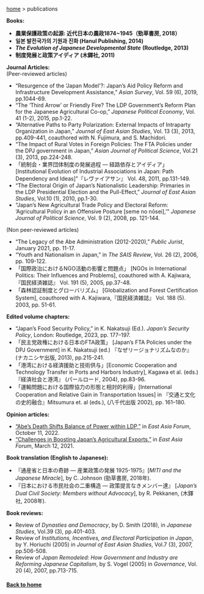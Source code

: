 [home](https://hirosasada.github.io/) > publications  

**Books:**  
- **農業保護政策の起源: 近代日本の農政1874~1945（勁草書房, 2018）**  
- **일본 발전국가의 기원과 진화 (Hanul Publishing, 2014)**  
- ***The Evolution of Japanese Developmental State*** **(Routledge, 2013)**  
- **制度発展と政策アイディア (木鐸社, 2011)**  

**Journal Articles:**  
(Peer-reviewed articles)  
- “Resurgence of the ‘Japan Model'?: Japan’s Aid Policy Reform and Infrastructure Development Assistance,” *Asian Survey*, Vol. 59 (6), 2019, pp.1044-69.  
- “The ‘Third Arrow’ or Friendly Fire? The LDP Government’s Reform Plan for the Japanese Agricultural Co-op,” *Japanese Political Economy*, Vol. 41 (1-2), 2015, pp.1-22.  
- “Alternative Paths to Party Polarization: External Impacts of Intraparty Organization in Japan,” *Journal of East Asian Studies*, Vol. 13 (3), 2013, pp.409-441, coauthored with N. Fujimura, and S. Machidori.  
- “The Impact of Rural Votes in Foreign Policies: The FTA Policies under the DPJ government in Japan,” *Asian Journal of Political Science*, Vol.21 (3), 2013, pp.224-248.  
- 「統制会・業界団体制度の発展過程 ― 経路依存とアイディア」 [Institutional Evolution of Industrial Associations in Japan: Path Dependency and Ideas]”『レヴァイアサン』 Vol. 48, 2011, pp.131-149.  
- “The Electoral Origin of Japan’s Nationalistic Leadership: Primaries in the LDP Presidential Election and the Pull-Effect,” *Journal of East Asian Studies*, Vol.10 (1), 2010, pp.1-30.  
- “Japan’s New Agricultural Trade Policy and Electoral Reform: ‘Agricultural Policy in an Offensive Posture [seme no nōsei],’” *Japanese Journal of Political Science*, Vol. 9 (2), 2008, pp. 121-144.  
  
(Non peer-reviewed articles)  
- “The Legacy of the Abe Administration (2012-2020),” *Public Jurist*, January 2021, pp. 11-17.
- “Youth and Nationalism in Japan,” in *The SAIS Review*, Vol. 26 (2), 2006, pp. 109-122.  
- 「国際政治におけるNGO活動の影響と問題点」 [NGOs in International Politics: Their Influences and Problems], coauthored with A. Kajiwara,『国民経済雑誌』 Vol. 191 (5), 2005, pp.37-48.  
- 「森林認証制度とグローバリズム」 [Globalization and Forest Certification System], coauthored with A. Kajiwara,『国民経済雑誌』 Vol. 188 (5). 2003, pp. 51-61.  
  
**Edited volume chapters:**  
- “Japan’s Food Security Policy,” in K. Nakatsuji (Ed.). *Japan’s Security Policy*, London: Routledge, 2023, pp. 177–197.
- 「民主党政権における日本のFTA政策」 [Japan’s FTA Policies under the DPJ Government] in K. Nakatsuji (ed.) 『なぜリージョナリズムなのか』(ナカニシヤ出版, 2013), pp.215-241.  
- 「港湾における経済援助と技術供与」[Economic Cooperation and Technology Transfer in Ports and Harbors Industry], Kagawa et al. (eds.)『経済社会と港湾』 (パールロード, 2004), pp.83-96.  
- 「運輸問題における国際協力の形態と相対的利得」[International Cooperation and Relative Gain in Transportation Issues] in 『交通と文化の史的融合』Mitsumura et. al (eds.), (八千代出版 2002), pp. 161–180.  

**Opinion articles:**  
- [“Abe’s Death Shifts Balance of Power within LDP,”](https://www.eastasiaforum.org/2022/10/11/abes-death-shifts-balance-of-power-within-ldp) in *East Asia Forum*, October 11, 2022.  
- [“Challenges in Boosting Japan’s Agricultural Exports,”](https://www.eastasiaforum.org/2021/03/12/challenges-in-boosting-japans-agricultural-exports) in *East Asia Forum*, March 12, 2021.  
  
**Book translation (English to Japanese):**  
- 『通産省と日本の奇跡 — 産業政策の発展 1925-1975』[*MITI and the Japanese Miracle*], by C. Johnson (勁草書房, 2018年).  
- 『日本における市民社会の二重構造 — 政策提言なきメンバー達』 [*Japan’s Dual Civil Society: Members without Advocacy*], by R. Pekkanen, (木鐸社, 2008年).  　　
  
**Book reviews:**  
- Review of *Dynasties and Democracy*, by D. Smith (2018), in *Japanese Studies*, Vol.39 (3), pp.401-403.   
- Review of *Institutions, Incentives, and Electoral Participation in Japan*, by Y. Horiuchi (2005) in *Journal of East Asian Studies*, Vol.7 (3), 2007, pp.506-508.  
- Review of *Japan Remodeled: How Government and Industry are Reforming Japanese Capitalism*, by S. Vogel (2005) in *Governance*, Vol. 20 (4), 2007, pp.713-715.  
   
#### [Back to home](https://hirosasada.github.io/)    
